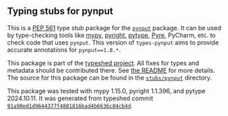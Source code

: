 ## Typing stubs for pynput

This is a [PEP 561](https://peps.python.org/pep-0561/)
type stub package for the [`pynput`](https://github.com/moses-palmer/pynput) package.
It can be used by type-checking tools like
[mypy](https://github.com/python/mypy/),
[pyright](https://github.com/microsoft/pyright),
[pytype](https://github.com/google/pytype/),
[Pyre](https://pyre-check.org/),
PyCharm, etc. to check code that uses `pynput`. This version of
`types-pynput` aims to provide accurate annotations for
`pynput==1.8.*`.

This package is part of the [typeshed project](https://github.com/python/typeshed).
All fixes for types and metadata should be contributed there.
See [the README](https://github.com/python/typeshed/blob/main/README.md)
for more details. The source for this package can be found in the
[`stubs/pynput`](https://github.com/python/typeshed/tree/main/stubs/pynput)
directory.

This package was tested with
mypy 1.15.0,
pyright 1.1.396,
and pytype 2024.10.11.
It was generated from typeshed commit
[`91a90ed1d9644377f4881816bad4b6636c84cb4d`](https://github.com/python/typeshed/commit/91a90ed1d9644377f4881816bad4b6636c84cb4d).